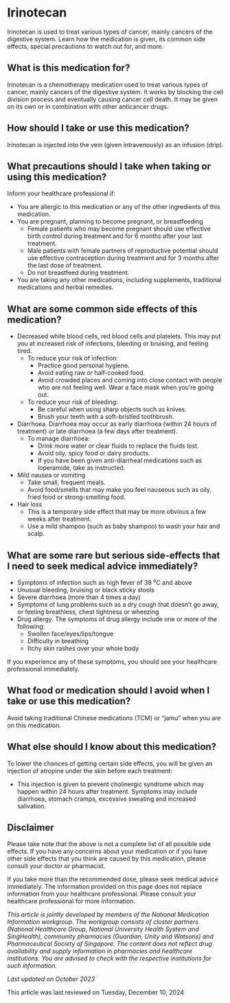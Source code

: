 # Irinotecan

Irinotecan is used to treat various types of cancer, mainly cancers of the digestive system. Learn how the medication is given, its common side effects, special precautions to watch out for, and more.

What is this medication for?
----------------------------

Irinotecan is a chemotherapy medication used to treat various types of cancer, mainly cancers of the digestive system. It works by blocking the cell division process and eventually causing cancer cell death. It may be given on its own or in combination with other anticancer drugs.

How should I take or use this medication?
-----------------------------------------

Irinotecan is injected into the vein (given intravenously) as an infusion (drip).

What precautions should I take when taking or using this medication?
--------------------------------------------------------------------

Inform your healthcare professional if: 

* You are allergic to this medication or any of the other ingredients of this medication.
* You are pregnant, planning to become pregnant, or breastfeeding
  + Female patients who may become pregnant should use effective birth control during treatment and for 6 months after your last treatment.
  + Male patients with female partners of reproductive potential should use effective contraception during treatment and for 3 months after the last dose of treatment.
  + Do not breastfeed during treatment.
* You are taking any other medications, including supplements, traditional medications and herbal remedies.

What are some common side effects of this medication?
-----------------------------------------------------

* Decreased white blood cells, red blood cells and platelets. This may put you at increased risk of infections, bleeding or bruising, and feeling tired. 
  + To reduce your risk of infection:
    - Practice good personal hygiene.
    - Avoid eating raw or half-cooked food.
    - Avoid crowded places and coming into close contact with people who are not feeling well. Wear a face mask when you’re going out.
  + To reduce your risk of bleeding:
    - Be careful when using sharp objects such as knives.
    - Brush your teeth with a soft-bristled toothbrush.
* Diarrhoea. Diarrhoea may occur as early diarrhoea (within 24 hours of treatment) or late diarrhoea (a few days after treatment).
  + To manage diarrhoea:
    - Drink more water or clear fluids to replace the fluids lost.
    - Avoid oily, spicy food or dairy products.
    - If you have been given anti-diarrheal medications such as loperamide, take as instructed.
* Mild nausea or vomiting
  + Take small, frequent meals.
  + Avoid food/smells that may make you feel nauseous such as oily, fried food or strong-smelling food.
* Hair loss
  + This is a temporary side effect that may be more obvious a few weeks after treatment.
  + Use a mild shampoo (such as baby shampoo) to wash your hair and scalp.

What are some rare but serious side-effects that I need to seek medical advice immediately?
-------------------------------------------------------------------------------------------

* Symptoms of infection such as high fever of 38 ⁰C and above
* Unusual bleeding, bruising or black sticky stools
* Severe diarrhoea (more than 4 times a day)
* Symptoms of lung problems such as a dry cough that doesn’t go away, or feeling breathless, chest tightness or wheezing
* Drug allergy. The symptoms of drug allergy include one or more of the following:
  + Swollen face/eyes/lips/tongue
  + Difficulty in breathing
  + Itchy skin rashes over your whole body

If you experience any of these symptoms, you should see your healthcare professional immediately.

What food or medication should I avoid when I take or use this medication?
--------------------------------------------------------------------------

Avoid taking traditional Chinese medications (TCM) or “jamu” when you are on this medication.

What else should I know about this medication?
----------------------------------------------

To lower the chances of getting certain side effects, you will be given an injection of atropine under the skin before each treatment:

* This injection is given to prevent cholinergic syndrome which may happen within 24 hours after treatment. Symptoms may include diarrhoea, stomach cramps, excessive sweating and increased salivation.

Disclaimer
----------

Please take note that the above is not a complete list of all possible side effects. If you have any concerns about your medication or if you have other side effects that you think are caused by this medication, please consult your doctor or pharmacist.

If you take more than the recommended dose, please seek medical advice immediately. The information provided on this page does not replace information from your healthcare professional. Please consult your healthcare professional for more information.

*This article is jointly developed by members of the National Medication Information workgroup. The workgroup consists of cluster partners (National Healthcare Group, National University Health System and SingHealth), community pharmacies (Guardian, Unity and Watsons) and Pharmaceutical Society of Singapore. The content does not reflect drug availability and supply information in pharmacies and healthcare institutions. You are advised to check with the respective institutions for such information.*

*Last updated on October 2023*

This article was last reviewed on
Tuesday, December 10, 2024